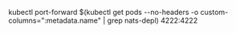 kubectl port-forward $(kubectl get pods --no-headers -o custom-columns=":metadata.name" | grep nats-depl) 4222:4222 
